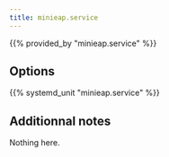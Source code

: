```yaml
---
title: minieap.service
---
```


{{% provided_by "minieap.service" %}}

## Options

{{% systemd_unit "minieap.service" %}}

## Additionnal notes

Nothing here.